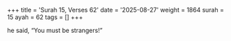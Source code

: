 +++
title = 'Surah 15, Verses 62'
date = '2025-08-27'
weight = 1864
surah = 15
ayah = 62
tags = []
+++

he said, “You must be strangers!”